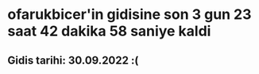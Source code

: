 # ofarukbicer'in gidisine son 3 gun 23 saat 42 dakika 58 saniye kaldi

## Gidis tarihi: 30.09.2022 :(